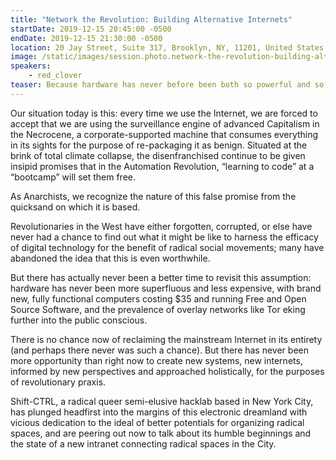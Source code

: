 ```yaml
---
title: "Network the Revolution: Building Alternative Internets"
startDate: 2019-12-15 20:45:00 -0500
endDate: 2019-12-15 21:30:00 -0500
location: 20 Jay Street, Suite 317, Brooklyn, NY, 11201, United States
image: /static/images/session.photo.network-the-revolution-building-alternative-internets.png
speakers:
    - red_clover
teaser: Because hardware has never before been both so powerful and so affordable, a new era of community-run digital infrastructure is dawning. Among these possibilities for new modes of de-/re-programming Capitalist modes of operation within digital spaces is the exciting landscape of the neighborhood or citywide mesh *intranet.* red_clover from ShiftCTRL Space will briefly explain the material circumstances, so as to explore new avenues of resilient organizing using autonomously run networks and services.
---
```


Our situation today is this: every time we use the Internet, we are forced to accept that we are using the surveillance engine of advanced Capitalism in the Necrocene, a corporate-supported machine that consumes everything in its sights for the purpose of re-packaging it as benign. Situated at the brink of total climate collapse, the disenfranchised continue to be given insipid promises that in the Automation Revolution, “learning to code” at a “bootcamp” will set them free.

As Anarchists, we recognize the nature of this false promise from the quicksand on which it is based.

Revolutionaries in the West have either forgotten, corrupted, or else have never had a chance to find out what it might be like to harness the efficacy of digital technology for the benefit of radical social movements; many have abandoned the idea that this is even worthwhile.

But there has actually never been a better time to revisit this assumption: hardware has never been more superfluous and less expensive, with brand new, fully functional computers costing $35 and running Free and Open Source Software, and the prevalence of overlay networks like Tor eking further into the public conscious.

There is no chance now of reclaiming the mainstream Internet in its entirety (and perhaps there never was such a chance). But there has never been more opportunity than right now to create new systems, new internets, informed by new perspectives and approached holistically, for the purposes of revolutionary praxis.

Shift-CTRL, a radical queer semi-elusive hacklab based in New York City, has plunged headfirst into the margins of this electronic dreamland with vicious dedication to the ideal of better potentials for organizing radical spaces, and are peering out now to talk about its humble beginnings and the state of a new intranet connecting radical spaces in the City.

